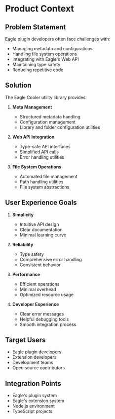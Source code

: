 # Product Context

## Problem Statement

Eagle plugin developers often face challenges with:

- Managing metadata and configurations
- Handling file system operations
- Integrating with Eagle's Web API
- Maintaining type safety
- Reducing repetitive code

## Solution

The Eagle Cooler utility library provides:

1. **Meta Management**

   - Structured metadata handling
   - Configuration management
   - Library and folder configuration utilities

2. **Web API Integration**

   - Type-safe API interfaces
   - Simplified API calls
   - Error handling utilities

3. **File System Operations**

   - Automated file management
   - Path handling utilities
   - File system abstractions

## User Experience Goals

1. **Simplicity**

   - Intuitive API design
   - Clear documentation
   - Minimal learning curve

2. **Reliability**

   - Type safety
   - Comprehensive error handling
   - Consistent behavior

3. **Performance**

   - Efficient operations
   - Minimal overhead
   - Optimized resource usage

4. **Developer Experience**
   - Clear error messages
   - Helpful debugging tools
   - Smooth integration process

## Target Users

- Eagle plugin developers
- Extension developers
- Development teams
- Open source contributors

## Integration Points

- Eagle's plugin system
- Eagle's extension system
- Node.js environment
- TypeScript projects
